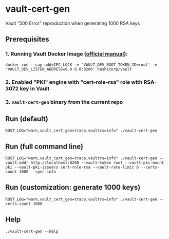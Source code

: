 # vault-cert-gen
Vault  "500 Error" reproduction when generating 1000 RSA keys

## Prerequisites
### 1. Running Vault Docker Image ([official manual](https://hub.docker.com/r/hashicorp/vault)):
`docker run --cap-add=IPC_LOCK -e 'VAULT_DEV_ROOT_TOKEN_ID=root' -e 'VAULT_DEV_LISTEN_ADDRESS=0.0.0.0:8200' hashicorp/vault`
### 2. Enabled "PKI" engine with "cert-role-rsa" role with RSA-3072 key in Vault
### 3. `vault-cert-gen` binary from the current repo

## Run (default)
`RUST_LOG="warn,vault_cert_gen=trace,vaultrs=info" ./vault-cert-gen`

## Run (full command line)
`RUST_LOG="warn,vault_cert_gen=trace,vaultrs=info" ./vault-cert-gen --vault-addr http://localhost:8200 --vault-token root --vault-pki-mount pki --vault-pki-issuers cert-role-rsa --vault-rate-limit 0 --certs-count 1000 --spec info`

## Run (customization: generate 1000 keys)  
`RUST_LOG="warn,vault_cert_gen=trace,vaultrs=info" ./vault-cert-gen --certs-count 1000`

## Help
`./vault-cert-gen --help`
